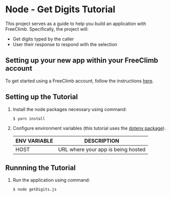 # Node - Get Digits Tutorial

This project serves as a guide to help you build an application with FreeClimb. Specifically, the project will:

- Get digits typed by the caller
- User their response to respond with the selection   

## Setting up your new app within your FreeClimb account

To get started using a FreeClimb account, follow the instructions [here](https://persephony-docs.readme.io/docs/getting-started-with-persephony).

## Setting up the Tutorial

1. Install the node packages necessary using command:

   ```bash
   $ yarn install
   ```

2. Configure environment variables (this tutorial uses the [dotenv package](https://www.npmjs.com/package/dotenv)).

   | ENV VARIABLE            | DESCRIPTION                                                                                                                                                                             |
   | ----------------------- | --------------------------------------------------------------------------------------------------------------------------------------------------------------------------------------- |
   | HOST | URL where your app is being hosted |

## Runnning the Tutorial

1. Run the application using command:

   ```bash
   $ node getDigits.js
   ```

